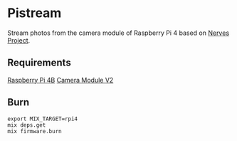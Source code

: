 # Pistream

Stream photos from the camera module of Raspberry Pi 4 based on [Nerves Project](https://www.nerves-project.org). 

## Requirements

[Raspberry Pi 4B](https://www.raspberrypi.org/products/raspberry-pi-4-model-b/)
[Camera Module V2](https://www.raspberrypi.org/products/camera-module-v2/)


## Burn

``` shell
export MIX_TARGET=rpi4
mix deps.get
mix firmware.burn
```

